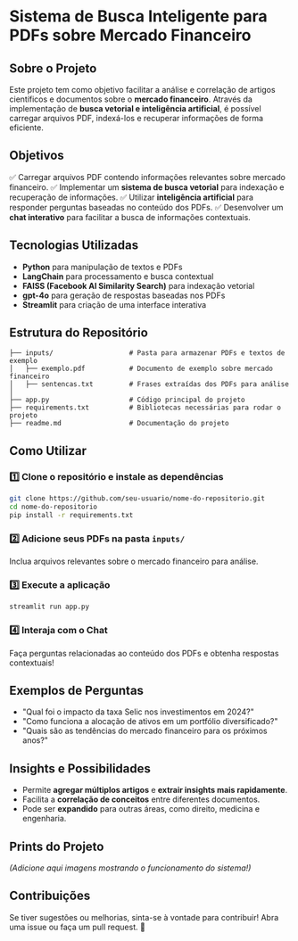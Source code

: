 #  Sistema de Busca Inteligente para PDFs sobre Mercado Financeiro

## Sobre o Projeto
Este projeto tem como objetivo facilitar a análise e correlação de artigos científicos e documentos sobre o **mercado financeiro**. Através da implementação de **busca vetorial e inteligência artificial**, é possível carregar arquivos PDF, indexá-los e recuperar informações de forma eficiente.

## Objetivos
✅ Carregar arquivos PDF contendo informações relevantes sobre mercado financeiro.
✅ Implementar um **sistema de busca vetorial** para indexação e recuperação de informações.
✅ Utilizar **inteligência artificial** para responder perguntas baseadas no conteúdo dos PDFs.
✅ Desenvolver um **chat interativo** para facilitar a busca de informações contextuais.

## Tecnologias Utilizadas
- **Python** para manipulação de textos e PDFs
- **LangChain** para processamento e busca contextual
- **FAISS (Facebook AI Similarity Search)** para indexação vetorial
- **gpt-4o** para geração de respostas baseadas nos PDFs
- **Streamlit** para criação de uma interface interativa

## Estrutura do Repositório
```
├── inputs/                   # Pasta para armazenar PDFs e textos de exemplo
│   ├── exemplo.pdf           # Documento de exemplo sobre mercado financeiro
│   ├── sentencas.txt         # Frases extraídas dos PDFs para análise
│
├── app.py                    # Código principal do projeto
├── requirements.txt          # Bibliotecas necessárias para rodar o projeto
├── readme.md                 # Documentação do projeto
```

## Como Utilizar
### 1️⃣ Clone o repositório e instale as dependências
```bash
git clone https://github.com/seu-usuario/nome-do-repositorio.git
cd nome-do-repositorio
pip install -r requirements.txt
```

### 2️⃣ Adicione seus PDFs na pasta `inputs/`
Inclua arquivos relevantes sobre o mercado financeiro para análise.

### 3️⃣ Execute a aplicação
```bash
streamlit run app.py
```

### 4️⃣ Interaja com o Chat
Faça perguntas relacionadas ao conteúdo dos PDFs e obtenha respostas contextuais!

## Exemplos de Perguntas
- "Qual foi o impacto da taxa Selic nos investimentos em 2024?"
- "Como funciona a alocação de ativos em um portfólio diversificado?"
- "Quais são as tendências do mercado financeiro para os próximos anos?"

## Insights e Possibilidades
- Permite **agregar múltiplos artigos** e **extrair insights mais rapidamente**.
- Facilita a **correlação de conceitos** entre diferentes documentos.
- Pode ser **expandido** para outras áreas, como direito, medicina e engenharia.

## Prints do Projeto
*(Adicione aqui imagens mostrando o funcionamento do sistema!)*

## Contribuições
Se tiver sugestões ou melhorias, sinta-se à vontade para contribuir!
Abra uma issue ou faça um pull request. 🚀



